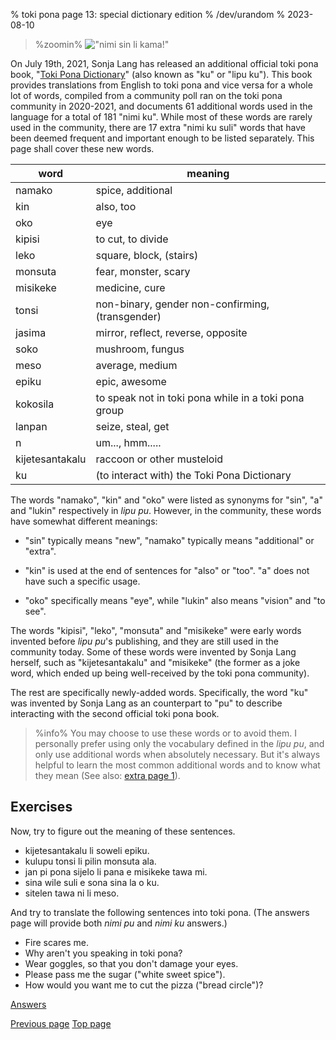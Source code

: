 % toki pona page 13: special dictionary edition
% /dev/urandom
% 2023-08-10

<!-- The title of this page is a reference to Capcom's "Street Fighter" series
and specifically the game "Street Fighter II", which has received several
different improved and updated versions along its lifespan. Specifically, it
references the Sega Genesis / Mega Drive port of SF2 Champion Edition and SF2
Hyper Fighting, "Street Fighter II: Special Champion Edition". Translators: feel
free to replace that reference with something else if you want, as long as it's
appropriate for all audiences. -->

<style>
.zoomin {
	text-align: center;
}
.zoomin img {
	width: 320px;
	image-rendering:crisp-edges;
	image-rendering: pixelated;
};
</style>

> %zoomin%
> !["nimi sin li kama!"](/nimi_sin_li_kama.gif)
> 

On July 19th, 2021, Sonja Lang has released an additional official toki pona
book, "[Toki Pona Dictionary](https://www.amazon.com/dp/0978292367)" (also known
as "ku" or "lipu ku"). This book provides translations from English to toki pona
and vice versa for a whole lot of words, compiled from a community poll ran on
the toki pona community in 2020-2021, and documents 61 additional words used in
the language for a total of 181 "nimi ku". While most of these words are rarely
used in the community, there are 17 extra "nimi ku suli" words that have been
deemed frequent and important enough to be listed separately. This page shall
cover these new words.

| word               | meaning                          |
|--------------------|----------------------------------|
| namako             | spice, additional                |
| kin                | also, too                        |
| oko                | eye                              |
| kipisi             | to cut, to divide                |
| leko               | square, block, (stairs)          |
| monsuta            | fear, monster, scary             |
| misikeke           | medicine, cure                   |
| tonsi              | non-binary, gender non-confirming, (transgender) |
| jasima             | mirror, reflect, reverse, opposite |
| soko               | mushroom, fungus                 |
| meso               | average, medium                  |
| epiku              | epic, awesome                    |
| kokosila           | to speak not in toki pona while in a toki pona group |
| lanpan             | seize, steal, get                |
| n                  | um..., hmm.....                  |
| kijetesantakalu    | raccoon or other musteloid       |
| ku                 | (to interact with) the Toki Pona Dictionary |

The words "namako", "kin" and "oko" were listed as synonyms for "sin", "a" and
"lukin" respectively in *lipu pu*. However, in the community, these words have
somewhat different meanings:

* "sin" typically means "new", "namako" typically means "additional" or "extra".

* "kin" is used at the end of sentences for "also" or "too". "a" does not have
  such a specific usage.

* "oko" specifically means "eye", while "lukin" also means "vision" and "to
  see".

The words "kipisi", "leko", "monsuta" and "misikeke" were early words invented
before *lipu pu*'s publishing, and they are still used in the community today.
Some of these words were invented by Sonja Lang herself, such as
"kijetesantakalu" and "misikeke" (the former as a joke word, which ended up
being well-received by the toki pona community).

The rest are specifically newly-added words. Specifically, the word "ku" was
invented by Sonja Lang as an counterpart to "pu" to describe interacting with
the second official toki pona book.

> %info%
> You may choose to use these words or to avoid them. I personally prefer using
> only the vocabulary defined in the *lipu pu*, and only use additional words
> when absolutely necessary. But it's always helpful to learn the most common
> additional words and to know what they mean (See also: [extra page
> 1](id_x1.html)).

## Exercises

Now, try to figure out the meaning of these sentences.

* kijetesantakalu li soweli epiku.
* kulupu tonsi li pilin monsuta ala.
* jan pi pona sijelo li pana e misikeke tawa mi.
* sina wile suli e sona sina la o ku.
* sitelen tawa ni li meso.

And try to translate the following sentences into toki pona. (The answers page
will provide both *nimi pu* and *nimi ku* answers.)

* Fire scares me.
* Why aren't you speaking in toki pona?
* Wear goggles, so that you don't damage your eyes.
* Please pass me the sugar ("white sweet spice").
* How would you want me to cut the pizza ("bread circle")?

[Answers](id_answers.html#p13)

[Previous page](id_12.html) [Top page](id_index.html)
